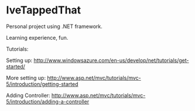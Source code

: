 IveTappedThat
=============

Personal project using .NET framework. 

Learning experience, fun.

Tutorials:

Setting up: http://www.windowsazure.com/en-us/develop/net/tutorials/get-started/

More setting up: http://www.asp.net/mvc/tutorials/mvc-5/introduction/getting-started

Adding Controller: http://www.asp.net/mvc/tutorials/mvc-5/introduction/adding-a-controller
